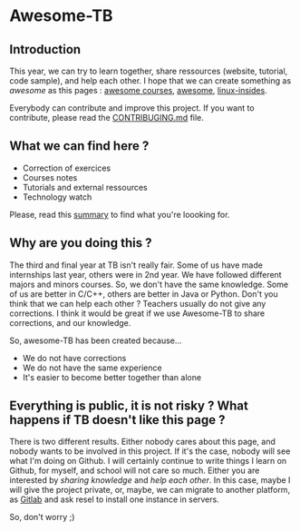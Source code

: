 # Awesome-TB

## Introduction

This year, we can try to learn together, share ressources (website, tutorial, 
code sample), and help each other. I hope that we can create something as *awesome*
as this pages : [awesome courses](https://github.com/prakhar1989/awesome-courses), 
[awesome](https://github.com/sindresorhus/awesome), 
[linux-insides](https://github.com/0xAX/linux-insides).  

Everybody can contribute and improve this project. If you want to contribute, please
read the [CONTRIBUGING.md](https://github.com/Nairolf21/awesome-TB/blob/master/CONTRIBUTING.md) 
file. 

## What we can find here ? 

* Correction of exercices
* Courses notes
* Tutorials and external ressources
* Technology watch

Please, read this [summary](https://github.com/Nairolf21/awesome-TB/blob/master/SUMMARY.md) to find 
what you're loooking for. 

## Why are you doing this ? 

The third and final year at TB isn't really fair. Some of us have made internships last year, others 
were in 2nd year. We have followed different majors and minors courses. So, we don't have the same
knowledge. Some of us are better in C/C++, others are better in Java or Python. Don't you think 
that we can help each other ? Teachers usually do not give any corrections. I think it would be 
great if we use Awesome-TB to share corrections, and our knowledge. 

So, awesome-TB has been created because...

* We do not have corrections
* We do not have the same experience
* It's easier to become better together than alone

## Everything is public, it is not risky ? What happens if TB doesn't like this page ? 

There is two different results. Either nobody cares about this page, and nobody wants to be 
involved in this project. If it's the case, nobody will see what I'm doing on Github. I will 
certainly continue to write things I learn on Github, for myself, and school will not care 
so much. Either you are interested by *sharing knowledge* and *help each other*. In this case, 
maybe I will give the project private, or, maybe, we can migrate to another platform, as 
[Gitlab](https://about.gitlab.com/) and ask resel to install one instance in servers. 

So, don't worry ;)
